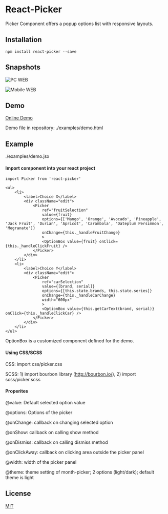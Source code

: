 # React-Picker

Picker Component offers a popup options list with responsive layouts.


## Installation

	npm install react-picker --save
	
## Snapshots

![PC WEB](http://pub.lvrian.com/react-picker/snapshots/pc-picker-light.jpg "PC Browser View")

![Mobile WEB](http://pub.lvrian.com/react-picker/snapshots/mobile-picker.jpg "Mobile Browser View")

## Demo

[Online Demo](http://pub.lvrian.com/react-picker/demo.html)

Demo file in repository: ./examples/demo.html

## Example

./examples/demo.jsx

#### Import component into your react project

```
import Picker from 'react-picker'
```

```
<ul>
	<li>
		<label>Choice X</label>
		<div className="edit">
			<Picker
				ref="fruitSelection"
				value={fruit}
				options={['Mango', 'Orange', 'Avocado', 'Pineapple', 'Jack Fruit', 'Durian', 'Apricot', 'Carambola', 'Dateplum Persimmon', 'Megranate']}
				onChange={this._handleFruitChange}
				>
				<OptionBox value={fruit} onClick={this._handleClickFruit} />
			</Picker>
		</div>
	</li>
	<li>
		<label>Choice Y</label>
		<div className="edit">
			<Picker
				ref="carSelection"
				value={[brand, serial]}
				options={[this.state.brands, this.state.series]}
				onChange={this._handleCarChange}
				width="600px"
				>
				<OptionBox value={this.getCarText(brand, serial)} onClick={this._handleClickCar} />
			</Picker>
		</div>
	</li>
</ul>
```

OptionBox is a customized component defined for the demo.


#### Using CSS/SCSS

CSS:  import css/picker.css

SCSS: 1) import bourbon library (http://bourbon.io/), 2) import scss/picker.scss


#### Properites

@value: Default selected option value

@options: Options of the picker

@onChange: callback on changing selected option

@onShow: callback on calling show method

@onDismiss: callback on calling dismiss method

@onClickAway: callback on clicking area outside the picker panel

@width: width of the picker panel

@theme: theme setting of month-picker; 2 options (light/dark); default theme is light


## License

[MIT](http://www.opensource.org/licenses/mit-license.php)